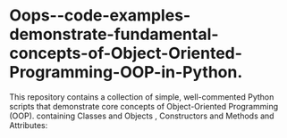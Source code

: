 # Oops--code-examples-demonstrate-fundamental-concepts-of-Object-Oriented-Programming-OOP-in-Python.
This repository contains a collection of simple, well-commented Python scripts that demonstrate core concepts of Object-Oriented Programming (OOP). containing Classes and Objects , Constructors  and Methods and Attributes:
